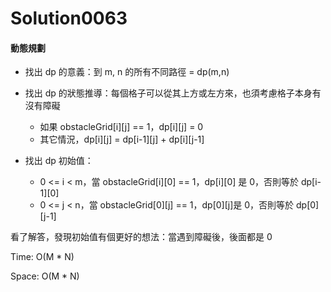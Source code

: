 # Solution0063

#### 動態規劃

- 找出 dp 的意義：到 m, n 的所有不同路徑 = dp(m,n)  

- 找出 dp 的狀態推導：每個格子可以從其上方或左方來，也須考慮格子本身有沒有障礙
  - 如果 obstacleGrid[i][j] == 1，dp[i][j] = 0
  - 其它情況，dp[i][j] = dp[i-1][j] + dp[i][j-1]
  
- 找出 dp 初始值：
  - 0 <= i < m，當 obstacleGrid[i][0] == 1，dp[i][0] 是 0，否則等於 dp[i-1][0]
  - 0 <= j < n，當 obstacleGrid[0][j] == 1，dp[0][j]是 0，否則等於 dp[0][j-1]

看了解答，發現初始值有個更好的想法：當遇到障礙後，後面都是 0

Time: O(M * N)

Space: O(M * N)